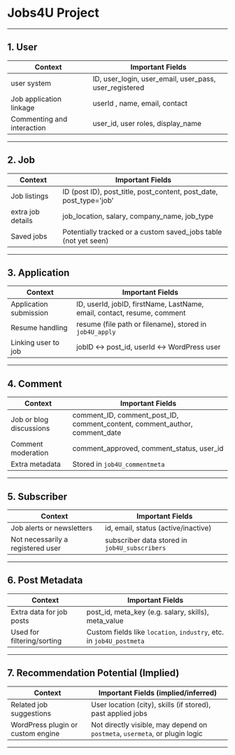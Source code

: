
# Jobs4U Project 

---

## 1. User

| Context                          | Important Fields                                      |
|----------------------------------|-------------------------------------------------------|
|  user system                     | ID, user_login, user_email, user_pass, user_registered |
| Job application linkage          | userId , name, email, contact       |
| Commenting and interaction       | user_id, user roles, display_name |

---

## 2. Job

| Context                          | Important Fields                                                     |
|----------------------------------|----------------------------------------------------------------------|
| Job listings                     | ID (post ID), post_title, post_content, post_date, post_type='job'   |
| extra job details                | job_location, salary, company_name, job_type                         |
| Saved jobs                       | Potentially tracked  or a custom saved_jobs table (not yet seen)     |

---

## 3. Application

| Context                         | Important Fields                                           |
|----------------------------------|------------------------------------------------------------|
| Application submission           | ID, userId, jobID, firstName, LastName, email, contact, resume, comment |
| Resume handling                  | resume (file path or filename), stored in `job4U_apply`    |
| Linking user to job              | jobID ↔ post_id, userId ↔ WordPress user                   |

---

## 4. Comment

| Context                         | Important Fields                                                |
|----------------------------------|-----------------------------------------------------------------|
| Job or blog discussions          | comment_ID, comment_post_ID, comment_content, comment_author, comment_date |
| Comment moderation               | comment_approved, comment_status, user_id                      |
| Extra metadata                   | Stored in `job4U_commentmeta`                                   |

---

## 5. Subscriber

| Context                         | Important Fields                            |
|----------------------------------|---------------------------------------------|
| Job alerts or newsletters        | id, email, status (active/inactive)         |
| Not necessarily a registered user | subscriber data stored in `job4U_subscribers` |

---



## 6. Post Metadata

| Context                         | Important Fields                                                  |
|----------------------------------|-------------------------------------------------------------------|
| Extra data for job posts         | post_id, meta_key (e.g. salary, skills), meta_value               |
| Used for filtering/sorting       | Custom fields like `location`, `industry`, etc. in `job4U_postmeta` |

---

## 7. Recommendation Potential (Implied)

| Context                            | Important Fields (implied/inferred)                          |
|-------------------------------------|---------------------------------------------------------------|
| Related job suggestions             | User location (city), skills (if stored), past applied jobs   |
| WordPress plugin or custom engine   | Not directly visible, may depend on `postmeta`, `usermeta`, or plugin logic |

---


